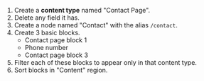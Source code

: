 1. Create a **content type** named "Contact Page".
1. Delete any field it has.
1. Create a node named "Contact" with the alias `/contact`.
1. Create 3 basic blocks.
    * Contact page block 1
    * Phone number
    * Contact page block 3
1. Filter each of these blocks to appear only in that content type.
1. Sort blocks in "Content" region.
